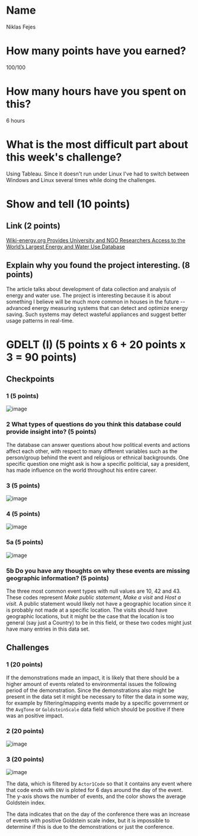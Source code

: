 # Name

Niklas Fejes

# How many points have you earned?

100/100

# How many hours have you spent on this?

6 hours

# What is the most difficult part about this week's challenge?

Using Tableau. Since it doesn't run under Linux I've had to switch between Windows and Linux several times
while doing the challenges.

# Show and tell (10 points)

## Link (2 points)

[Wiki-energy.org Provides University and NGO Researchers Access to the World’s Largest Energy and Water Use Database](http://www.pecanstreet.org/2014/03/wiki-energy-org-provides-university-and-ngo-researchers-access-to-the-worlds-largest-energy-and-water-use-database§/)

## Explain why you found the project interesting. (8 points)

The article talks about development of data collection and analysis of energy and water use.
The project is interesting because it is about something I believe will be much more common
in houses in the future -- advanced energy measuring systems that can detect and optimize
energy saving. Such systems may detect wasteful appliances and suggest better usage 
patterns in real-time.

# GDELT (I) (5 points x 6 + 20 points x 3 = 90 points)

## Checkpoints

### 1 (5 points)

![image](screenshots/checkpoint1.png?raw=true)

### 2 What types of questions do you think this database could provide insight into? (5 points)

The database can answer questions about how political events and actions affect each other, 
with respect to many different variables such as the person/group behind the event and
religious or ethnical backgrounds. One specific question one might ask is how a specific 
politicial, say a president, has made influence on the world throughout his entire career.

### 3 (5 points)

![image](screenshots/checkpoint3.png?raw=true)

### 4 (5 points)

![image](screenshots/checkpoint4.png?raw=true)

### 5a (5 points)

![image](screenshots/checkpoint5.png?raw=true)

### 5b Do you have any thoughts on why these events are missing geographic information? (5 points)

The three most common event types with null values are 10, 42 and 43.
These codes represent *Make public statement*, *Make a visit* and *Host a visit*.
A public statement would likely not have a geographic location since it is probably not
made at a specific location.
The visits should have geographic locations, but it might be the 
case that the location is too general (say just a Country) to be in this field, or these two
codes might just have many entries in this data set.

## Challenges

### 1 (20 points)
If the demonstrations made an impact, it is likely that there should be a higher amount
of events related to environmental issues the following period of the demonstration.
Since the demonstrations also might be present in the data set it might be necessary to 
filter the data in some way, for example by filtering/mapping events made by a specific
government or the `AvgTone` or `GoldsteinScale` data field which should be positive if 
there was an positive impact.

### 2 (20 points)

![image](screenshots/challenge2.png?raw=true)

### 3 (20 points)

![image](screenshots/challenge3.png?raw=true)

The data, which is filtered by `Actor1Code` so that it contains any event where that code
ends with `ENV` is ploted for 6 days around the day of the event. The y-axis shows the
number of events, and the color shows the average Goldstein index.

The data indicates that on the day of the conference there was an increase of events with
positive Goldstein scale index, but it is impossible to determine if this is due to
the demonstrations or just the conference.


